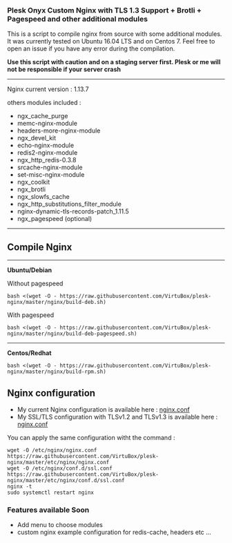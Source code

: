 ### Plesk Onyx Custom Nginx with TLS 1.3 Support + Brotli + Pagespeed and other additional modules

This is a script to compile nginx from source with some additional modules. It was currently tested on Ubuntu 16.04 LTS and on Centos 7.
Feel free to open an issue if you have any error during the compilation.

**Use this script with caution and on a staging server first. Plesk or me will not be responsible if your server crash**

-----
Nginx current version : 1.13.7

others modules included :
* ngx_cache_purge
* memc-nginx-module
* headers-more-nginx-module
* ngx_devel_kit
* echo-nginx-module
* redis2-nginx-module
* ngx_http_redis-0.3.8
* srcache-nginx-module
* set-misc-nginx-module
* ngx_coolkit
* ngx_brotli
* ngx_slowfs_cache
* ngx_http_substitutions_filter_module
* nginx-dynamic-tls-records-patch_1.11.5
* ngx_pagespeed (optional)
-----

## Compile Nginx
-----
**Ubuntu/Debian**

Without pagespeed
```
bash <(wget -O - https://raw.githubusercontent.com/VirtuBox/plesk-nginx/master/nginx/build-deb.sh)
```

With pagespeed
```
bash <(wget -O - https://raw.githubusercontent.com/VirtuBox/plesk-nginx/master/nginx/build-deb-pagespeed.sh)
```
-----

**Centos/Redhat**
```
bash <(wget -O - https://raw.githubusercontent.com/VirtuBox/plesk-nginx/master/nginx/build-rpm.sh)
```

## Nginx configuration

* My current Nginx configuration is available here : [nginx.conf](https://github.com/VirtuBox/plesk-nginx/blob/master/etc/nginx/nginx.conf)
* My SSL/TLS configuration with TLSv1.2 and TLSv1.3 is available here : [nginx.conf](https://github.com/VirtuBox/plesk-nginx/blob/master/etc/nginx/conf.d/ssl.conf)

You can apply the same configuration witht the command  : 
```
wget -O /etc/nginx/nginx.conf https://raw.githubusercontent.com/VirtuBox/plesk-nginx/master/etc/nginx/nginx.conf
wget -O /etc/nginx/conf.d/ssl.conf https://raw.githubusercontent.com/VirtuBox/plesk-nginx/master/etc/nginx/conf.d/ssl.conf
nginx -t
sudo systemctl restart nginx
```

### Features available Soon

- Add menu to choose modules
- custom nginx example configuration for redis-cache, headers etc ...


